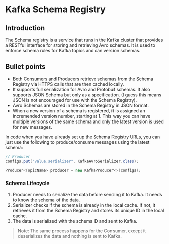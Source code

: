# Kafka Schema Registry

## Introduction

The Schema registry is a service that runs in the Kafka cluster that provides a RESTful interface for storing and retrieving Avro schemas. It is used to enforce schema rules for Kafka topics and can version schemas.

## Bullet points

- Both Consumers and Producers retrieve schemas from the Schema Registry via HTTPS calls that are then cached locally.
- It supports full serialization for Avro and Protobuf schemas. It also supports JSON Schema but only as a specification. (I guess this means JSON is not encouraged for use with the Schema Registry).
- Avro Schemas are stored in the Schema Registry in JSON format.
- When a new version of a schema is registered, it is assigned an incremended version number, starting at 1. This way you can have multiple versions of the same schema and only the latest version is used for new messages.

In code when you have already set up the Schema Registry URLs, you can just use the following to produce/consume messages using the latest schema:

```java
// Producer
configs.put("value.serializer", KafkaAvroSerializer.class);

Producer<TopicName> producer = new KafkaProducer<>(configs);
```

### Schema Lifecycle

1. Producer needs to serialize the data before sending it to Kafka. It needs to know the schema of the data. 
2. Serializer checks if the schema is already in the local cache. If not, it retrieves it from the Schema Registry and stores its unique ID in the local cache.
3. The data is serialized with the schema ID and sent to Kafka.

> Note: The same process happens for the Consumer, except it deserializes the data and nothing is sent to Kafka.